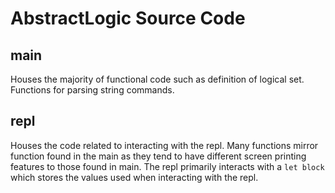 # AbstractLogic Source Code

## main
Houses the majority of functional code such as definition of logical set. Functions for parsing string commands.

## repl
Houses the code related to interacting with the repl. Many functions mirror function found in the main as they tend to have different screen printing features to those found in main. The repl primarily interacts with a `let block` which stores the values used when interacting with the repl.

